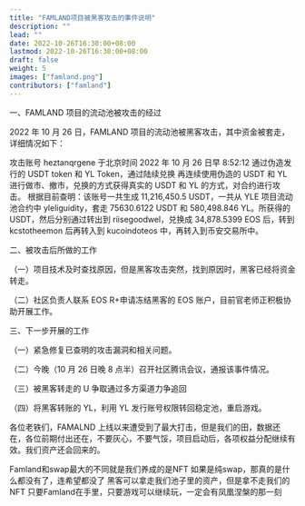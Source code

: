 ```yaml
---
title: "FAMLAND项目被黑客攻击的事件说明"
description: ""
lead: ""
date: 2022-10-26T16:30:00+08:00
lastmod: 2022-10-26T16:30:00+08:00
draft: false
weight: 5
images: ["famland.png"]
contributors: ["famland"]
---
```


一、FAMLAND 项目的流动池被攻击的经过  

2022 年 10 月 26 日，FAMLAND 项目的流动池被黑客攻击，其中资金被套走，详细情况如下：  

攻击账号 heztanqrgene 于北京时间 2022 年 10 月 26 日早 8:52:12 通过伪造发行的 USDT token 和 YL Token，通过陆续兑换 再连续使用伪造的 USDT 和 YL 进行做市、撤市，兑换的方式获得真实的 USDT 和 YL 的方式，对合约进行攻击。
根据目前查明：该账号一共生成 11,216,450.5 USDT，一共从 YLE 项目流动池合约中 yleliguidity，套走 75630.6122 USDT 和 580,498.846 YL。所获得的 USDT，然后分别通过转出到 riisegoodwel，兑换成 34,878.5399 EOS 后，转到 kcstotheemon 后再转入到 kucoindoteos 中，再转入到币安交易所中。  


二、被攻击后所做的工作  

（一）项目技术及时查找原因，但是黑客攻击突然，找到原因时，黑客已经将资金转走。  

（二）社区负责人联系 EOS R+申请冻结黑客的 EOS 账户，目前官老师正积极协助开展工作。  


三、下一步开展的工作  

（一）紧急修复已查明的攻击漏洞和相关问题。  

（二）今晚（10 月 26 日晚 8 点半）召开社区腾讯会议，通报该事件情况。  

（三）被黑客转走的 U 争取通过多方渠道力争追回  

（四）将黑客转账的 YL，利用 YL 发行账号权限转回稳定池，重启游戏。  


各位老铁们，FAMALND 上线以来遭受到了最大打击，但是我们的田，数据还在，各位前期付出还在，不要灰心，不要气馁，项目启动后，各项权益分配继续有效。我们资产还会回来的。  

Famland和swap最大的不同就是我们养成的是NFT
如果是纯swap，那真的是什么都没有了，连希望都没了
黑客可以拿走我们池子里的资产，但是拿不走我们的NFT
只要Famland在手里，只要游戏可以继续玩，一定会有凤凰涅槃的那一刻
